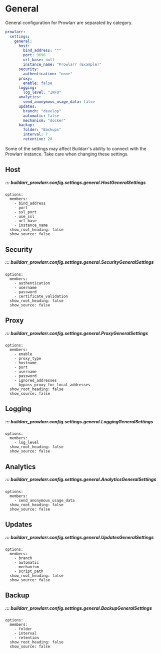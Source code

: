 # General

General configuration for Prowlarr are separated by category.

```yaml
prowlarr:
  settings:
    general:
      host:
        bind_address: "*"
        port: 9696
        url_base: null
        instance_name: "Prowlarr (Example)"
      security:
        authentication: "none"
      proxy:
        enable: false
      logging:
        log_level: "INFO"
      analytics:
        send_anonymous_usage_data: false
      updates:
        branch: "develop"
        automatic: false
        mechanism: "docker"
      backup:
        folder: "Backups"
        interval: 7
        retention: 28
```

Some of the settings may affect Buildarr's ability to connect with the Prowlarr instance.
Take care when changing these settings.

## Host

##### ::: buildarr_prowlarr.config.settings.general.HostGeneralSettings
    options:
      members:
        - bind_address
        - port
        - ssl_port
        - use_ssl
        - url_base
        - instance_name
      show_root_heading: false
      show_source: false

## Security

##### ::: buildarr_prowlarr.config.settings.general.SecurityGeneralSettings
    options:
      members:
        - authentication
        - username
        - password
        - certificate_validation
      show_root_heading: false
      show_source: false

## Proxy

##### ::: buildarr_prowlarr.config.settings.general.ProxyGeneralSettings
    options:
      members:
        - enable
        - proxy_type
        - hostname
        - port
        - username
        - password
        - ignored_addresses
        - bypass_proxy_for_local_addresses
      show_root_heading: false
      show_source: false

## Logging

##### ::: buildarr_prowlarr.config.settings.general.LoggingGeneralSettings
    options:
      members:
        - log_level
      show_root_heading: false
      show_source: false

## Analytics

##### ::: buildarr_prowlarr.config.settings.general.AnalyticsGeneralSettings
    options:
      members:
        - send_anonymous_usage_data
      show_root_heading: false
      show_source: false

## Updates

##### ::: buildarr_prowlarr.config.settings.general.UpdatesGeneralSettings
    options:
      members:
        - branch
        - automatic
        - mechanism
        - script_path
      show_root_heading: false
      show_source: false

## Backup

##### ::: buildarr_prowlarr.config.settings.general.BackupGeneralSettings
    options:
      members:
        - folder
        - interval
        - retention
      show_root_heading: false
      show_source: false
